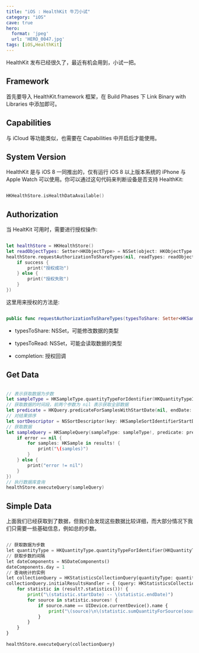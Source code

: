 ```yaml
---
title: "iOS : HealthKit 牛刀小试"
category: "iOS"
cave: true
hero:
  format: 'jpeg'
  url: 'HERO_0047.jpg'
tags: [iOS,HealthKit]
---
```

HealthKit 发布已经很久了，最近有机会用到，小试一把。

## Framework

首先要导入 HealthKit.framework 框架，在 Build Phases 下 Link Binary with Libraries 中添加即可。

## Capabilities

与 iCloud 等功能类似，也需要在 Capabilities 中开启后才能使用。

## System Version

HealthKit 是与 iOS 8 一同推出的，仅有运行 iOS 8 以上版本系统的 iPhone 与 Apple Watch 可以使用。你可以通过这句代码来判断设备是否支持 HealthKit:

```swift

HKHealthStore.isHealthDataAvailable()

```


## Authorization

当 HealtKit 可用时，需要进行授权操作:

```swift

let healthStore = HKHealthStore()
let readObjectTypes: Setter<HKObjectType> = NSSet(object: HKObjectType.quantityTypeForIdentifier(HKQuantityTypeIdentifierStepCount)!) as! Setter<HKObjectType>
healthStore.requestAuthorizationToShareTypes(nil, readTypes: readObjectTypes, completion: { (success: Bool, error: NSError?) -> Void in
	if success {
		print("授权成功")
	} else {
		print("授权失败")
	}
})

```


这里用来授权的方法是:

```swift

public func requestAuthorizationToShareTypes(typesToShare: Setter<HKSampleType>?, readTypes typesToRead: Setter<HKObjectType>?, completion: (Bool, NSError?) -> Void)

```


* typesToShare: NSSet，可能修改数据的类型

* typesToRead: NSSet，可能会读取数据的类型

* completion: 授权回调

## Get Data

```swift

// 表示获取数据为步数
let sampleType = HKSampleType.quantityTypeForIdentifier(HKQuantityTypeIdentifierStepCount)
// 获取数据的时间段，前两个参数为 nil 表示获取全部数据
let predicate = HKQuery.predicateForSamplesWithStartDate(nil, endDate: nil, options: HKQueryOptions.StrictStartDate)
// 对结果排序
let sortDescriptor = NSSortDescriptor(key: HKSampleSortIdentifierStartDate, ascending: true)
// 获取数据
let sampleQuery = HKSampleQuery(sampleType: sampleType!, predicate: predicate, limit: Int(HKObjectQueryNoLimit), sortDescriptors: [sortDescriptor], resultsHandler: { (query: HKSampleQuery, results: [HKSample]?, error: NSError?) -> Void in
	if error == nil {
		for samples: HKSample in results! {
		    print("\(samples)")
		}
	} else {
		print("error != nil")
	}
})
// 执行数据库查询
healthStore.executeQuery(sampleQuery)

```


## Simple Data

上面我们已经获取到了数据，但我们会发现这些数据比较详细，而大部分情况下我们只需要一些基础信息，例如总的步数。

```python

// 获取数据为步数
let quantityType = HKQuantityType.quantityTypeForIdentifier(HKQuantityTypeIdentifierStepCount)
// 获取步数的间隔
let dateComponents = NSDateComponents()
dateComponents.day = 1
// 查询统计的实例
let collectionQuery = HKStatisticsCollectionQuery(quantityType: quantityType!, quantitySamplePredicate: nil, options: HKStatisticsOptions.CumulativeSum, anchorDate: NSDate(timeIntervalSince1970: 0), intervalComponents: dateComponents)
collectionQuery.initialResultsHandler = { (query: HKStatisticsCollectionQuery, result: HKStatisticsCollection?, error: NSError?) -> Void in
	for statistic in (result?.statistics())! {
		print("\(statistic.startDate) -- \(statistic.endDate)")
		for source in statistic.sources! {
		    if source.name == UIDevice.currentDevice().name {
		        print("\(source)\n\(statistic.sumQuantityForSource(source)?.doubleValueForUnit(HKUnit.countUnit()))")
		    }
		}
	}
}
  
healthStore.executeQuery(collectionQuery)

```






